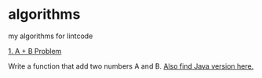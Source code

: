 # algorithms
my algorithms for lintcode

[1. A + B Problem](https://github.com/Fan-Wang-nl/algorithms/blob/master/APlusB.py)

Write a function that add two numbers A and B. [Also find Java version here.](https://github.com/Fan-Wang-nl/algorithms/blob/master/APlusB.Java)



